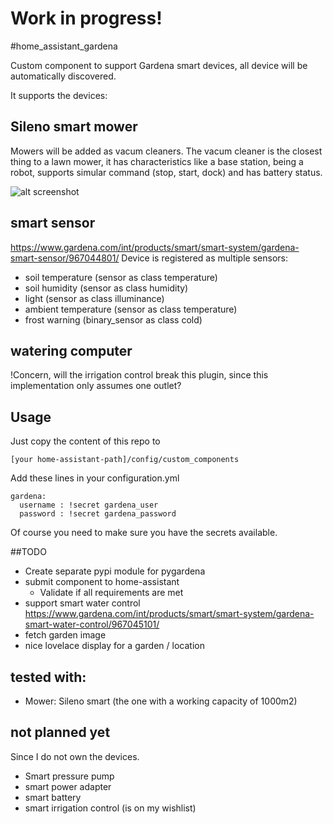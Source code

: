 # Work in progress!
#home_assistant_gardena

Custom component to support Gardena smart devices, all device will be automatically discovered.

It supports the devices:

## Sileno smart mower
Mowers will be added as vacum cleaners.
The vacum cleaner is the closest thing to a lawn mower, it has characteristics like a base station, being a robot, supports simular command (stop, start, dock) and has battery status.

![alt screenshot](https://raw.githubusercontent.com/wijnandtop/home_assistant_gardena/master/doc/screenshot1.png)


## smart sensor 
https://www.gardena.com/int/products/smart/smart-system/gardena-smart-sensor/967044801/
Device is registered as multiple sensors:

* soil temperature (sensor as class temperature)
* soil humidity (sensor as class humidity)
* light (sensor as class illuminance)
* ambient temperature (sensor as class temperature)
* frost warning (binary_sensor as class cold)

## watering computer

!Concern, will the irrigation control break this plugin, since this implementation only assumes one outlet?

## Usage

Just copy the content of this repo to

```
[your home-assistant-path]/config/custom_components
```

Add these lines in your configuration.yml

```
gardena:
  username : !secret gardena_user
  password : !secret gardena_password
```

Of course you need to make sure you have the secrets available.

##TODO

* Create separate pypi module for pygardena
* submit component to home-assistant
    * Validate if all requirements are met 
* support smart water control https://www.gardena.com/int/products/smart/smart-system/gardena-smart-water-control/967045101/
* fetch garden image
* nice lovelace display for a garden / location

## tested with:
 
 * Mower: Sileno smart (the one with a working capacity of 1000m2)
 
## not planned yet
Since I do not own the devices.

* Smart pressure pump
* smart power adapter
* smart battery
* smart irrigation control (is on my wishlist)



